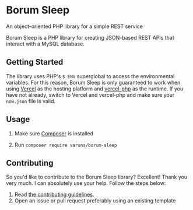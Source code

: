 # Borum Sleep

An object-oriented PHP library for a simple REST service

Borum Sleep is a PHP library for creating JSON-based REST APIs that interact with a MySQL database.

## Getting Started

The library uses PHP's `$_ENV` superglobal to access the environmental variables. 
For this reason, Borum Sleep is only guaranteed to work when using [Vercel](vercel.com/) as the hosting platform and [vercel-php](https://github.com/juicyfx/vercel-php) as the runtime. If you have not already, switch to Vercel and vercel-php and make sure your `now.json` file is valid.

## Usage

1. Make sure [Composer](https://getcomposer.org/) is installed

2. Run `composer require varuns/borum-sleep`

## Contributing

So you'd like to contribute to the Borum Sleep library? Excellent! Thank you very much. I can absolutely use your help. Follow the steps below:

1. Read [the contributing guidelines](CONTRIBUTING.md).
2. Open an issue or pull request preferably using an existing template